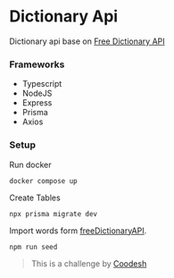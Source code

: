 # Dictionary Api
Dictionary api base on [Free Dictionary API](https://dictionaryapi.dev/)

### Frameworks
- Typescript
- NodeJS
- Express
- Prisma
- Axios

### Setup
Run docker 
```
docker compose up
```

Create Tables
```
npx prisma migrate dev 
```
Import words form  [freeDictionaryAPI](https://github.com/meetDeveloper/freeDictionaryAPI/tree/master/meta/wordList).
```
npm run seed
```

>  This is a challenge by [Coodesh](https://coodesh.com/)